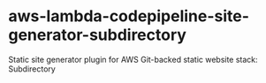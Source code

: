 # aws-lambda-codepipeline-site-generator-subdirectory
Static site generator plugin for AWS Git-backed static website stack: Subdirectory
